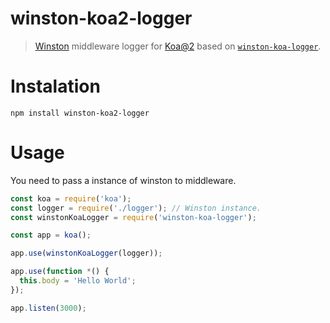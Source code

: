 # winston-koa2-logger

> [Winston](https://github.com/winstonjs/winston) middleware logger for [Koa@2](https://github.com/koajs/koa) based on [`winston-koa-logger`](https://github.com/Carlangueitor/winston-koa-logger).

# Instalation
    npm install winston-koa2-logger

# Usage
You need to pass a instance of winston to middleware.

```js
const koa = require('koa');
const logger = require('./logger'); // Winston instance.
const winstonKoaLogger = require('winston-koa-logger');

const app = koa();

app.use(winstonKoaLogger(logger));

app.use(function *() {
  this.body = 'Hello World';
});

app.listen(3000);
```
